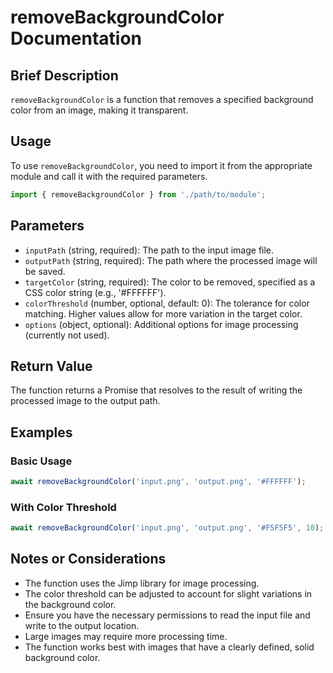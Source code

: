# removeBackgroundColor Documentation

## Brief Description
`removeBackgroundColor` is a function that removes a specified background color from an image, making it transparent.

## Usage
To use `removeBackgroundColor`, you need to import it from the appropriate module and call it with the required parameters.

```javascript
import { removeBackgroundColor } from './path/to/module';
```

## Parameters
- `inputPath` (string, required): The path to the input image file.
- `outputPath` (string, required): The path where the processed image will be saved.
- `targetColor` (string, required): The color to be removed, specified as a CSS color string (e.g., '#FFFFFF').
- `colorThreshold` (number, optional, default: 0): The tolerance for color matching. Higher values allow for more variation in the target color.
- `options` (object, optional): Additional options for image processing (currently not used).

## Return Value
The function returns a Promise that resolves to the result of writing the processed image to the output path.

## Examples

### Basic Usage
```javascript
await removeBackgroundColor('input.png', 'output.png', '#FFFFFF');
```

### With Color Threshold
```javascript
await removeBackgroundColor('input.png', 'output.png', '#F5F5F5', 10);
```

## Notes or Considerations
- The function uses the Jimp library for image processing.
- The color threshold can be adjusted to account for slight variations in the background color.
- Ensure you have the necessary permissions to read the input file and write to the output location.
- Large images may require more processing time.
- The function works best with images that have a clearly defined, solid background color.